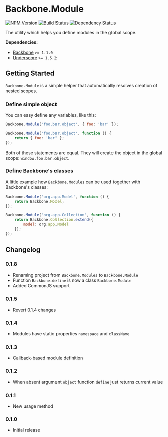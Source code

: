 [npm-badge]: https://badge.fury.io/js/backbone.module.png
[npm-link]: https://badge.fury.io/js/backbone.module

[travis-badge]: https://secure.travis-ci.org/DreamTheater/Backbone.Module.png
[travis-link]: https://travis-ci.org/DreamTheater/Backbone.Module

[gemnasium-badge]: https://gemnasium.com/DreamTheater/Backbone.Module.png
[gemnasium-link]: https://gemnasium.com/DreamTheater/Backbone.Module

# Backbone.Module

[![NPM Version][npm-badge]][npm-link]
[![Build Status][travis-badge]][travis-link]
[![Dependency Status][gemnasium-badge]][gemnasium-link]

The utility which helps you define modules in the global scope.

**Dependencies:**

  - [Backbone](https://github.com/documentcloud/backbone) `>= 1.1.0`
  - [Underscore](https://github.com/documentcloud/underscore) `>= 1.5.2`

## Getting Started
`Backbone.Module` is a simple helper that automatically resolves creation of nested scopes.

### Define simple object
You can easy define any variables, like this:
```js
Backbone.Module('foo.bar.object', { foo: 'bar' });
```
```js
Backbone.Module('foo.bar.object', function () {
    return { foo: 'bar' };
});
```

Both of these statements are equal. They will create the object in the global scope: `window.foo.bar.object`.

### Define Backbone's classes
A little example how `Backbone.Modules` can be used together with Backbone's classes:
```js
Backbone.Module('org.app.Model', function () {
    return Backbone.Model;
});
```
```js
Backbone.Module('org.app.Collection', function () {
    return Backbone.Collection.extend({
        model: org.app.Model
    });
});
```

## Changelog
### 0.1.8
  - Renaming project from `Backbone.Modules` to `Backbone.Module`
  - Function `Backbone.define` is now a class `Backbone.Module`
  - Added CommonJS support

### 0.1.5
  - Revert 0.1.4 changes

### 0.1.4
  - Modules have static properties `namespace` and `className`

### 0.1.3
  - Callback-based module definition

### 0.1.2
  - When absent argument `object` function `define` just returns current value

### 0.1.1
  - New usage method

### 0.1.0
  - Initial release
